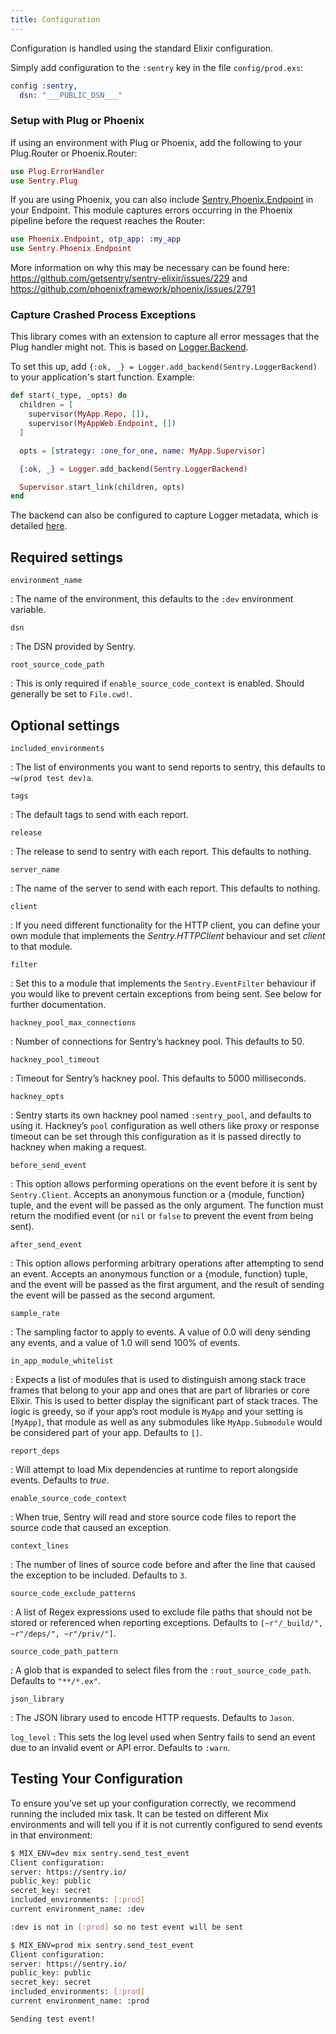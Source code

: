 ```yaml
---
title: Configuration
---
```


Configuration is handled using the standard Elixir configuration.

Simply add configuration to the `:sentry` key in the file `config/prod.exs`:

```elixir
config :sentry,
  dsn: "___PUBLIC_DSN___"
```

### Setup with Plug or Phoenix

If using an environment with Plug or Phoenix, add the following to your Plug.Router or Phoenix.Router:

```elixir
use Plug.ErrorHandler
use Sentry.Plug
```

If you are using Phoenix, you can also include [Sentry.Phoenix.Endpoint](https://hexdocs.pm/sentry/Sentry.Phoenix.Endpoint.html) in your Endpoint. This module captures errors occurring in the Phoenix pipeline before the request reaches the Router:

```elixir
use Phoenix.Endpoint, otp_app: :my_app
use Sentry.Phoenix.Endpoint
```

More information on why this may be necessary can be found here: https://github.com/getsentry/sentry-elixir/issues/229 and https://github.com/phoenixframework/phoenix/issues/2791

### Capture Crashed Process Exceptions

This library comes with an extension to capture all error messages that the Plug handler might not.  This is based on [Logger.Backend](https://hexdocs.pm/logger/Logger.html#module-backends).

To set this up, add `{:ok, _} = Logger.add_backend(Sentry.LoggerBackend)` to your application's start function. Example:

```elixir
def start(_type, _opts) do
  children = [
    supervisor(MyApp.Repo, []),
    supervisor(MyAppWeb.Endpoint, [])
  ]

  opts = [strategy: :one_for_one, name: MyApp.Supervisor]

  {:ok, _} = Logger.add_backend(Sentry.LoggerBackend)

  Supervisor.start_link(children, opts)
end
```

The backend can also be configured to capture Logger metadata, which is detailed [here](https://hexdocs.pm/sentry/Sentry.LoggerBackend.html).

## Required settings

`environment_name`

: The name of the environment, this defaults to the `:dev` environment variable.

`dsn`

: The DSN provided by Sentry.

`root_source_code_path`

: This is only required if `enable_source_code_context` is enabled. Should generally be set to `File.cwd!`.

## Optional settings

`included_environments`

: The list of environments you want to send reports to sentry, this defaults to `~w(prod test dev)a`.

`tags`

: The default tags to send with each report.

`release`

: The release to send to sentry with each report. This defaults to nothing.

`server_name`

: The name of the server to send with each report. This defaults to nothing.

`client`

: If you need different functionality for the HTTP client, you can define your own module that implements the _Sentry.HTTPClient_ behaviour and set _client_ to that module.

`filter`

: Set this to a module that implements the `Sentry.EventFilter` behaviour if you would like to prevent certain exceptions from being sent. See below for further documentation.

`hackney_pool_max_connections`

: Number of connections for Sentry’s hackney pool. This defaults to 50.

`hackney_pool_timeout`

: Timeout for Sentry’s hackney pool. This defaults to 5000 milliseconds.

`hackney_opts`

: Sentry starts its own hackney pool named `:sentry_pool`, and defaults to using it. Hackney’s `pool` configuration as well others like proxy or response timeout can be set through this configuration as it is passed directly to hackney when making a request.

`before_send_event`

: This option allows performing operations on the event before it is sent by `Sentry.Client`. Accepts an anonymous function or a {module, function} tuple, and the event will be passed as the only argument. The function must return the modified event (or `nil` or `false` to prevent the event from being sent).

`after_send_event`

: This option allows performing arbitrary operations after attempting to send an event. Accepts an anonymous function or a {module, function} tuple, and the event will be passed as the first argument, and the result of sending the event will be passed as the second argument.

`sample_rate`

: The sampling factor to apply to events. A value of 0.0 will deny sending any events, and a value of 1.0 will send 100% of events.

`in_app_module_whitelist`

: Expects a list of modules that is used to distinguish among stack trace frames that belong to your app and ones that are part of libraries or core Elixir. This is used to better display the significant part of stack traces. The logic is greedy, so if your app’s root module is `MyApp` and your setting is `[MyApp]`, that module as well as any submodules like `MyApp.Submodule` would be considered part of your app. Defaults to `[]`.

`report_deps`

: Will attempt to load Mix dependencies at runtime to report alongside events. Defaults to _true_.

`enable_source_code_context`

: When true, Sentry will read and store source code files to report the source code that caused an exception.

`context_lines`

: The number of lines of source code before and after the line that caused the exception to be included. Defaults to `3`.

`source_code_exclude_patterns`

: A list of Regex expressions used to exclude file paths that should not be stored or referenced when reporting exceptions. Defaults to `[~r"/_build/", ~r"/deps/", ~r"/priv/"]`.

`source_code_path_pattern`

: A glob that is expanded to select files from the `:root_source_code_path`. Defaults to `"**/*.ex"`.

`json_library`

: The JSON library used to encode HTTP requests.  Defaults to `Jason`.

`log_level`
: This sets the log level used when Sentry fails to send an event due to an invalid event or API error. Defaults to `:warn`.

## Testing Your Configuration

To ensure you’ve set up your configuration correctly, we recommend running the included mix task. It can be tested on different Mix environments and will tell you if it is not currently configured to send events in that environment:

```bash
$ MIX_ENV=dev mix sentry.send_test_event
Client configuration:
server: https://sentry.io/
public_key: public
secret_key: secret
included_environments: [:prod]
current environment_name: :dev

:dev is not in [:prod] so no test event will be sent

$ MIX_ENV=prod mix sentry.send_test_event
Client configuration:
server: https://sentry.io/
public_key: public
secret_key: secret
included_environments: [:prod]
current environment_name: :prod

Sending test event!
```
